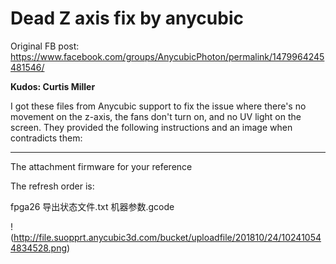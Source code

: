 # Dead Z axis fix by anycubic

Original FB post: https://www.facebook.com/groups/AnycubicPhoton/permalink/1479964245481546/

**Kudos: Curtis Miller**

I got these files from Anycubic support to fix the issue where there's no movement on the z-axis, the fans don't turn on, and no UV light on the screen. They provided the following instructions and an image when contradicts them:  

----

The attachment firmware for your reference  

The refresh order is: 

fpga26 
导出状态文件.txt
机器参数.gcode

!(http://file.suopprt.anycubic3d.com/bucket/uploadfile/201810/24/102410544834528.png)
